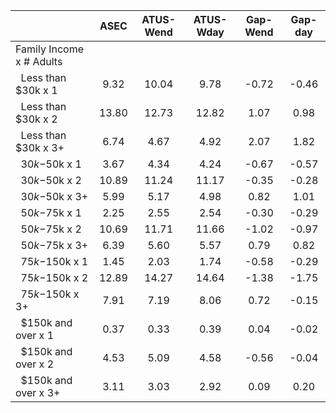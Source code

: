 
|                      |         ASEC |    ATUS-Wend |    ATUS-Wday |     Gap-Wend |      Gap-day |
| -------------------- | :----------: | :----------: | :----------: | :----------: | :----------: |
| Family Income x # Adults |              |              |              |              |              |
| &nbsp;&nbsp;Less than $30k x 1 |         9.32 |        10.04 |         9.78 |        -0.72 |        -0.46 |
| &nbsp;&nbsp;Less than $30k x 2 |        13.80 |        12.73 |        12.82 |         1.07 |         0.98 |
| &nbsp;&nbsp;Less than $30k x 3+ |         6.74 |         4.67 |         4.92 |         2.07 |         1.82 |
| &nbsp;&nbsp;$30k-$50k x 1 |         3.67 |         4.34 |         4.24 |        -0.67 |        -0.57 |
| &nbsp;&nbsp;$30k-$50k x 2 |        10.89 |        11.24 |        11.17 |        -0.35 |        -0.28 |
| &nbsp;&nbsp;$30k-$50k x 3+ |         5.99 |         5.17 |         4.98 |         0.82 |         1.01 |
| &nbsp;&nbsp;$50k-$75k x 1 |         2.25 |         2.55 |         2.54 |        -0.30 |        -0.29 |
| &nbsp;&nbsp;$50k-$75k x 2 |        10.69 |        11.71 |        11.66 |        -1.02 |        -0.97 |
| &nbsp;&nbsp;$50k-$75k x 3+ |         6.39 |         5.60 |         5.57 |         0.79 |         0.82 |
| &nbsp;&nbsp;$75k-$150k x 1 |         1.45 |         2.03 |         1.74 |        -0.58 |        -0.29 |
| &nbsp;&nbsp;$75k-$150k x 2 |        12.89 |        14.27 |        14.64 |        -1.38 |        -1.75 |
| &nbsp;&nbsp;$75k-$150k x 3+ |         7.91 |         7.19 |         8.06 |         0.72 |        -0.15 |
| &nbsp;&nbsp;$150k and over x 1 |         0.37 |         0.33 |         0.39 |         0.04 |        -0.02 |
| &nbsp;&nbsp;$150k and over x 2 |         4.53 |         5.09 |         4.58 |        -0.56 |        -0.04 |
| &nbsp;&nbsp;$150k and over x 3+ |         3.11 |         3.03 |         2.92 |         0.09 |         0.20 |

